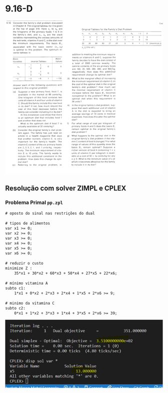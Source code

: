 # 9.16-D

![image](../../resources/9-16.PNG)

<!-- ## Resolução com planilhas

### Problema Primal

![image](resources/pp-planilha.jpg)

### Problema Dual

![image](resources/pd-planilha.jpg) -->

## Resolução com solver ZIMPL e CPLEX

### Problema Primal `pp.zpl`

    # oposto do sinal nas restrições do dual

    # tipos de alimentos
    var x1 >= 0;   
    var x2 >= 0; 
    var x3 >= 0; 
    var x4 >= 0;   
    var x5 >= 0; 
    var x6 >= 0; 

    # reduzir o custo
    minimize Z : 
        35*x1 + 30*x2 + 60*x3 + 50*x4 + 27*x5 + 22*x6;

    # mínimo vitamina A
    subto c1: 
        1*x1 + 0*x2 + 2*x3 + 2*x4 + 1*x5 + 2*x6 >= 9;
        
    # minimo da vitamina C
    subto c2:
        0*x1 + 1*x2 + 3*x3 + 1*x4 + 3*x5 + 2*x6 >= 39;

![image](resources/pp.jpg)

<!-- ### Problema Dual `pd.zpl`

    # oposto do sinal nas restrições do primal
    # misturas quimicas
    var w1 <= 0; 
    var w2 >= 0; 

    # maximizar a quantidade de misturas quimicas
    maximize Z : 
        90*w1 + 4*w2;

    # valor maximo do solvente 1
    subto c1: 
        120*w1 + 2*w2  <= 12;
        
    #  valor maximo do solvente 2
    subto c2:
        90*w1 + 6*w2  <= 10;

    #  valor maximo do solvente 3
    subto c3:
        -1*w1 + 0*w2  <= 0;

![image](resources/pd.jpg) -->
